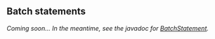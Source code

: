 ## Batch statements

*Coming soon... In the meantime, see the javadoc for [BatchStatement].*

[BatchStatement]: http://docs.datastax.com/en/drivers/java-dse/1.2/com/datastax/driver/core/BatchStatement.html
